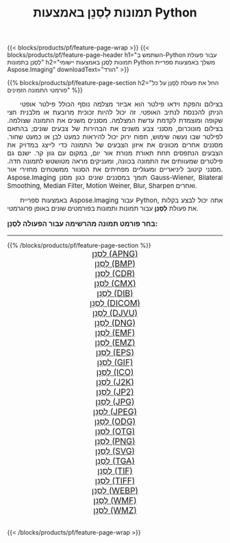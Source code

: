 ﻿---
title: תמונות לְסַנֵן באמצעות Python 
weight: 3920
url: /he/python-net/filter/ 
lang: he
langdirlevel: 2
locales: zh-hans,ja,it,ru,de,es,fr,nl,id,lt,pl,pt,vi,tr,ko,zh-hant,ar,hi,th,sv,cs,uk,he
description: החלת ספריית Aspose.Imaging על תמונות ותמונות של לְסַנֵן באמצעות יישומי Python וממשקי API משלך של שרת.
---

{{< blocks/products/pf/feature-page-wrap >}}
{{< blocks/products/pf/feature-page-header h1="השתמש ב-Python עבור פעולת לְסַנֵן בתמונות" h2="תמונות לְסַנֵן באמצעות יישומי Python משלך באמצעות ספריית Aspose.Imaging" downloadText="הורד" >}}


{{% blocks/products/pf/feature-page-section  h2="החל את פעולת לְסַנֵן על כל פורמטי התמונה הזמינים" %}}
<p align="justify" style="text-indent:2em;font-size:15px;">
בצילום והפקת וידאו פילטר הוא אביזר מצלמה נוסף הכולל פילטר אופטי הניתן להכנסת לנתיב האופטי. זה יכול להיות זכוכית מרובעת או מלבנית חצי שקופה ומוצמדת לקדמת עדשת המצלמה. מסננים משנים את התמונה שצולמה. בצילום מונוכרום, מסנני צבע משנים את הבהירות של צבעים שונים; בהתאם לפילטר שבו נעשה שימוש, תפוח ירוק יכול להיראות כמעט לבן או כמעט שחור. מסננים אחרים מכוונים את איזון הצבעים של התמונה כדי לייצג במדויק את הצבעים הנתפסים תחת תאורת מנורת אור יום, במקום עם גוון קר. ישנם גם פילטרים שמעוותים את התמונה בכוונה, ומעניקים מראה מטושטש לתמונה חדה. מסנני קיטוב ליניאריים ומעגליים מפחיתים את הסנוור ממשטחים מחזירי אור. Aspose.Imaging תומך במסננים שונים כגון מסנן Gauss-Wiener, Bilateral Smoothing, Median Filter, Motion Weiner, Blur, Sharpen ואחרים.
</p>
<p align="justify" style="text-indent:2em;font-size:15px;">
באמצעות ספריית Aspose.Imaging עבור Python, אתה יכול לבצע בקלות את פעולת <b>לְסַנֵן</b> עבור תמונות ותמונות בפורמטים שונים באופן פרוגרמטי.
</p>
<h3 style="margin-top:16px;">
בחר פורמט תמונה מהרשימה עבור הפעולה לְסַנֵן:
</h3>
<hr/>
{{% /blocks/products/pf/feature-page-section %}}
<div class="container-fluid productfamilypage bg-gray">
    <div class="convertypes bg-gray agp-content section">
        <div class="container">
		<div class="row other-converters" style="gap: 10px;font-size: 19px;text-align:center;">
		    <div class='col-md-3 other-converter remove-lp remove-rp'><a href="/imaging/he/python-net/filter/apng/" style="padding:15px;">לְסַנֵן (APNG)</a></div><div class='col-md-3 other-converter remove-lp remove-rp'><a href="/imaging/he/python-net/filter/bmp/" style="padding:15px;">לְסַנֵן (BMP)</a></div><div class='col-md-3 other-converter remove-lp remove-rp'><a href="/imaging/he/python-net/filter/cdr/" style="padding:15px;">לְסַנֵן (CDR)</a></div><div class='col-md-3 other-converter remove-lp remove-rp'><a href="/imaging/he/python-net/filter/cmx/" style="padding:15px;">לְסַנֵן (CMX)</a></div><div class='col-md-3 other-converter remove-lp remove-rp'><a href="/imaging/he/python-net/filter/dib/" style="padding:15px;">לְסַנֵן (DIB)</a></div><div class='col-md-3 other-converter remove-lp remove-rp'><a href="/imaging/he/python-net/filter/dicom/" style="padding:15px;">לְסַנֵן (DICOM)</a></div><div class='col-md-3 other-converter remove-lp remove-rp'><a href="/imaging/he/python-net/filter/djvu/" style="padding:15px;">לְסַנֵן (DJVU)</a></div><div class='col-md-3 other-converter remove-lp remove-rp'><a href="/imaging/he/python-net/filter/dng/" style="padding:15px;">לְסַנֵן (DNG)</a></div><div class='col-md-3 other-converter remove-lp remove-rp'><a href="/imaging/he/python-net/filter/emf/" style="padding:15px;">לְסַנֵן (EMF)</a></div><div class='col-md-3 other-converter remove-lp remove-rp'><a href="/imaging/he/python-net/filter/emz/" style="padding:15px;">לְסַנֵן (EMZ)</a></div><div class='col-md-3 other-converter remove-lp remove-rp'><a href="/imaging/he/python-net/filter/eps/" style="padding:15px;">לְסַנֵן (EPS)</a></div><div class='col-md-3 other-converter remove-lp remove-rp'><a href="/imaging/he/python-net/filter/gif/" style="padding:15px;">לְסַנֵן (GIF)</a></div><div class='col-md-3 other-converter remove-lp remove-rp'><a href="/imaging/he/python-net/filter/ico/" style="padding:15px;">לְסַנֵן (ICO)</a></div><div class='col-md-3 other-converter remove-lp remove-rp'><a href="/imaging/he/python-net/filter/j2k/" style="padding:15px;">לְסַנֵן (J2K)</a></div><div class='col-md-3 other-converter remove-lp remove-rp'><a href="/imaging/he/python-net/filter/jp2/" style="padding:15px;">לְסַנֵן (JP2)</a></div><div class='col-md-3 other-converter remove-lp remove-rp'><a href="/imaging/he/python-net/filter/jpg/" style="padding:15px;">לְסַנֵן (JPG)</a></div><div class='col-md-3 other-converter remove-lp remove-rp'><a href="/imaging/he/python-net/filter/jpeg/" style="padding:15px;">לְסַנֵן (JPEG)</a></div><div class='col-md-3 other-converter remove-lp remove-rp'><a href="/imaging/he/python-net/filter/odg/" style="padding:15px;">לְסַנֵן (ODG)</a></div><div class='col-md-3 other-converter remove-lp remove-rp'><a href="/imaging/he/python-net/filter/otg/" style="padding:15px;">לְסַנֵן (OTG)</a></div><div class='col-md-3 other-converter remove-lp remove-rp'><a href="/imaging/he/python-net/filter/png/" style="padding:15px;">לְסַנֵן (PNG)</a></div><div class='col-md-3 other-converter remove-lp remove-rp'><a href="/imaging/he/python-net/filter/svg/" style="padding:15px;">לְסַנֵן (SVG)</a></div><div class='col-md-3 other-converter remove-lp remove-rp'><a href="/imaging/he/python-net/filter/tga/" style="padding:15px;">לְסַנֵן (TGA)</a></div><div class='col-md-3 other-converter remove-lp remove-rp'><a href="/imaging/he/python-net/filter/tif/" style="padding:15px;">לְסַנֵן (TIF)</a></div><div class='col-md-3 other-converter remove-lp remove-rp'><a href="/imaging/he/python-net/filter/tiff/" style="padding:15px;">לְסַנֵן (TIFF)</a></div><div class='col-md-3 other-converter remove-lp remove-rp'><a href="/imaging/he/python-net/filter/webp/" style="padding:15px;">לְסַנֵן (WEBP)</a></div><div class='col-md-3 other-converter remove-lp remove-rp'><a href="/imaging/he/python-net/filter/wmf/" style="padding:15px;">לְסַנֵן (WMF)</a></div><div class='col-md-3 other-converter remove-lp remove-rp'><a href="/imaging/he/python-net/filter/wmz/" style="padding:15px;">לְסַנֵן (WMZ)</a></div>
                </div>
        </div>
    </div>
</div>
<br/>

{{< /blocks/products/pf/feature-page-wrap >}}
